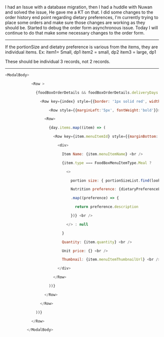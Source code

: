 I had an Issue with a database migration, then I had a huddle with Nuwan and solved the issue, He gave me a KT on that. 
I did some changes to the order history end point regarding dietary preferences, I'm currently trying to place some orders and make sure those changes are working as they should be. 
Started to debug the order form asynchronous issue. Today I will continue to do that make some necessary changes to the order form. 

****
If the portionSize and dietatry preference is various from the items, they are individual items.
Ex:
item1= Small, dp1
item2 = small, dp2
item3 = large, dp1

These should be individual 3 records, not 2 records.

****
```js
<ModalBody>

            <Row >

              {foodBoxOrderDetails && foodBoxOrderDetails.deliveryDays.map((day, index) => (

                <Row key={index} style={{border: '1px solid red', width:'670px', marginLeft:'10px', marginBottom:'10px'}}>

                    <Row style={{marginLeft:'5px', fontWeight:'bold'}}>Order Placement Date: {dateTimeUtils.toDateFormatString(day.date)} <br /> Total: {day.total}</Row>

                  <Row>

                    {day.items.map((item) => (

                      <Row key={item.menuItemId} style={{marginBottom:'10px', marginLeft:'20px', border: '1px solid green', padding:'10px'}}>

                        <div>

                          Item Name: {item.menuItemName} <br />

                          {item.type === FoodBoxMenuItemType.Meal ?

                            <>

                              portion size: { portionSizeList.find(lookup => lookup.id === item.portionSizeId)?.description } <br />

                              Nutrition preference: {dietaryPreferenceList.filter(lookup => item.dietaryPreferenceIds.includes(lookup.id))

                              .map((preference) => {

                                return preference.description

                              })} <br />

                            </> : null

                          }

                          Quantity: {item.quantity} <br />

                          Unit price: {} <br />

                          Thumbnail: {item.menuItemThumbnailUrl} <br />

                        </div>

                      </Row>

                    ))}

                  </Row>

                </Row>

              ))}

            </Row>

          </ModalBody>
```